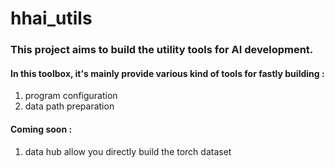 # hhai_utils
### This project aims to build the utility tools for AI development.

#### In this toolbox, it's mainly provide various kind of tools for fastly building : 
1. program configuration
2. data path preparation


#### Coming soon :
1. data hub allow you directly build the torch dataset